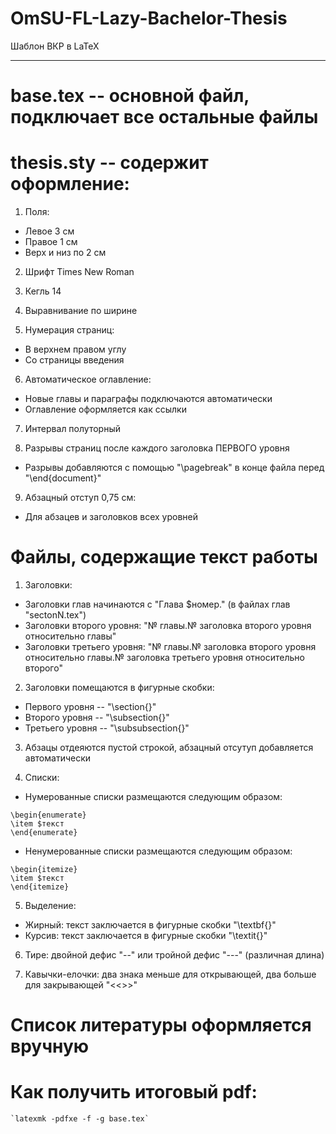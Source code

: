 # OmSU-FL-Lazy-Bachelor-Thesis
Шаблон ВКР в LaTeX
__________________

# base.tex -- основной файл, подключает все остальные файлы

# thesis.sty -- содержит оформление:

1. Поля:

* Левое 3 см
* Правое 1 см
* Верх и низ по 2 см

2. Шрифт Times New Roman

3. Кегль 14

4. Выравнивание по ширине

5. Нумерация страниц:

* В верхнем правом углу
* Со страницы введения

6. Автоматическое оглавление:

* Новые главы и параграфы подключаются автоматически
* Оглавление оформляется как ссылки

7. Интервал полуторный

8. Разрывы страниц после каждого заголовка ПЕРВОГО уровня

* Разрывы добавляются с помощью "\pagebreak" в конце файла перед "\end{document}"

9. Абзацный отступ 0,75 см:

* Для абзацев и заголовков всех уровней

# Файлы, содержащие текст работы

1. Заголовки:

* Заголовки глав начинаются с "Глава $номер." (в файлах глав "sectonN.tex")
* Заголовки второго уровня: "№ главы.№ заголовка второго уровня относительно главы"
* Заголовки третьего уровня: "№ главы.№ заголовка второго уровня относительно главы.№ заголовка третьего уровня относительно второго"

2. Заголовки помещаются в фигурные скобки:

* Первого уровня -- "\section{}"
* Второго уровня -- "\subsection{}"
* Третьего уровня -- "\subsubsection{}"

3. Абзацы отдеяются пустой строкой, абзацный отсутуп добавляется автоматически

4. Списки:

* Нумерованные списки размещаются следующим образом:

```
\begin{enumerate}
\item $текст
\end{enumerate}
```

* Ненумерованные списки размещаются следующим образом:

```
\begin{itemize}
\item $текст
\end{itemize}
```
5. Выделение:

* Жирный: текст заключается в фигурные скобки "\textbf{}"
* Курсив: текст заключается в фигурные скобки "\textit{}"

6. Тире: двойной дефис "--" или тройной дефис "---" (различная длина)

7. Кавычки-елочки: два знака меньше для открывающей, два больше для закрывающей "<<>>"

# Список литературы оформляется вручную

# Как получить итоговый pdf:

	`latexmk -pdfxe -f -g base.tex`

